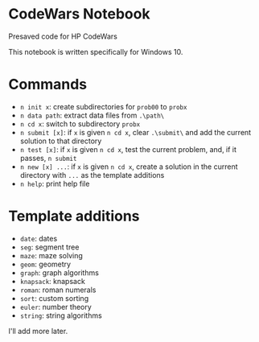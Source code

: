# CodeWars Notebook
Presaved code for HP CodeWars

This notebook is written specifically for Windows 10.

# Commands
* `n init x`: create subdirectories for `prob00` to `probx`
* `n data path`: extract data files from `.\path\`
* `n cd x`: switch to subdirectory `probx`
* `n submit [x]`: if `x` is given `n cd x`, clear `.\submit\` and add the current solution to that directory
* `n test [x]`: if `x` is given `n cd x`, test the current problem, and, if it passes, `n submit`
* `n new [x] ...`: if `x` is given `n cd x`, create a solution in the current directory with `...` as the template additions
* `n help`: print help file

# Template additions
* `date`: dates
* `seg`: segment tree
* `maze`: maze solving
* `geom`: geometry
* `graph`: graph algorithms
* `knapsack`: knapsack
* `roman`: roman numerals
* `sort`: custom sorting
* `euler`: number theory
* `string`: string algorithms

I'll add more later.
